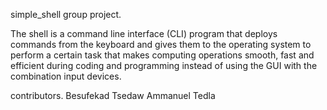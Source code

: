 simple_shell group project.

The shell is a command line interface (CLI) program that deploys commands from the keyboard 
and gives them to the operating system to perform a certain task that makes computing operations 
smooth, fast and efficient during coding and programming instead of using the GUI with the 
combination input devices.

contributors.
Besufekad Tsedaw
Ammanuel Tedla

